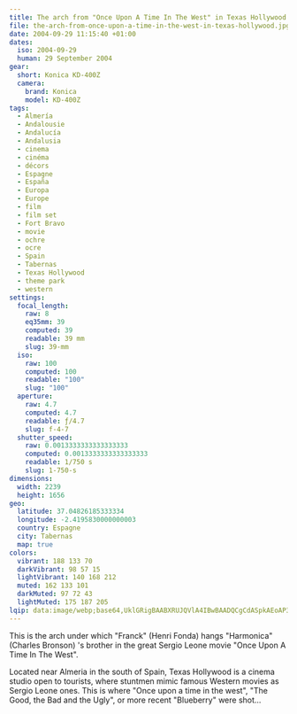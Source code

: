 ```yaml
---
title: The arch from "Once Upon A Time In The West" in Texas Hollywood
file: the-arch-from-once-upon-a-time-in-the-west-in-texas-hollywood.jpg
date: 2004-09-29 11:15:40 +01:00
dates:
  iso: 2004-09-29
  human: 29 September 2004
gear:
  short: Konica KD-400Z
  camera:
    brand: Konica
    model: KD-400Z
tags:
  - Almería
  - Andalousie
  - Andalucía
  - Andalusia
  - cinema
  - cinéma
  - décors
  - Espagne
  - España
  - Europa
  - Europe
  - film
  - film set
  - Fort Bravo
  - movie
  - ochre
  - ocre
  - Spain
  - Tabernas
  - Texas Hollywood
  - theme park
  - western
settings:
  focal_length:
    raw: 8
    eq35mm: 39
    computed: 39
    readable: 39 mm
    slug: 39-mm
  iso:
    raw: 100
    computed: 100
    readable: "100"
    slug: "100"
  aperture:
    raw: 4.7
    computed: 4.7
    readable: ƒ/4.7
    slug: f-4-7
  shutter_speed:
    raw: 0.0013333333333333333
    computed: 0.0013333333333333333
    readable: 1/750 s
    slug: 1-750-s
dimensions:
  width: 2239
  height: 1656
geo:
  latitude: 37.04826185333334
  longitude: -2.4195830000000003
  country: Espagne
  city: Tabernas
  map: true
colors:
  vibrant: 188 133 70
  darkVibrant: 98 57 15
  lightVibrant: 140 168 212
  muted: 162 133 101
  darkMuted: 97 72 43
  lightMuted: 175 187 205
lqip: data:image/webp;base64,UklGRigBAABXRUJQVlA4IBwBAADQCgCdASpkAEoAP3GsyF00rTIzKvlacpAuCWMAzNNT22FmtdnFIV5SFLmB4jaPrgQY8IJ+QmWMfxz+puy+TRYwrIa8dFz6PX0zFTLmiyKAbCSIFzvcl5fEmc9U1DYjGAD+oI2D/bKBPW+g+LjJ66Dmp17P7MHyoGCcbICebbXgQSyZUR98Hj9jOPl7C3WLat4VbWllvpJXID2Gazw0FoYGPzZvi63Z/fIWq9iyGaLdN60ssILO66aSSiCQ0FmguyToLeVKJJ+Ksmkjek9gMTx7WnYkxJ2n5dcp9rG8SYGbbmolSOP9QY7Ncjb9X78xAok/Ad0YuEnPUy2l71Yniz3BfJt9PNvNuxkQBrxCVTL/ypTaj7+dvCcDxv/gAA==
---
```


This is the arch under which "Franck" (Henri Fonda) hangs "Harmonica" (Charles Bronson) 's brother in the great Sergio Leone movie  "Once Upon A Time In The West".

Located near Almeria in the south of Spain, Texas Hollywood is a cinema studio open to tourists, where stuntmen mimic famous Western movies as Sergio Leone ones. This is where "Once upon a time in the west", "The Good, the Bad and the Ugly", or more recent "Blueberry" were shot...
